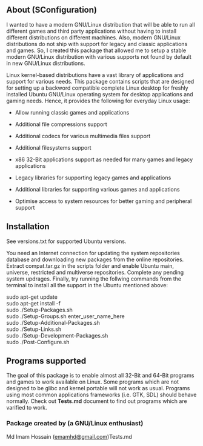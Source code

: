 ## About (SConfiguration)

I wanted to have a modern GNU/Linux distribution that will be able to run all different games and third party applications without having to install different distributions on different machines. Also, modern GNU/Linux distributions do not ship with support for legacy and classic applications and games. So, I created this package that allowed me to setup a stable modern GNU/Linux distribution with various supports not found by default in new GNU/Linux distributions.

Linux kernel-based distributions have a vast library of applications and support for various needs. This package contains scripts that are designed for setting up a backword compatible complete Linux desktop for freshly installed Ubuntu GNU/Linux operating system for desktop applications and gaming needs. Hence, it provides the following for everyday Linux usage:

- Allow running classic games and applications
  
- Additional file compressions support
  
- Additional codecs for various multimedia files support
  
- Additional filesystems support
  
- x86 32-Bit applications support as needed for many games and legacy applications
  
- Legacy libraries for supporting legacy games and applications
  
- Additional libraries for supporting various games and applications
  
- Optimise access to system resources for better gaming and peripheral support
  

## Installation

See versions.txt for supported Ubuntu versions.

You need an Internet connection for updating the system repositories database and downloading new packages from the online repositories. Extract compat.tar.gz in the scripts folder and enable Ubuntu main, universe, restricted and multiverse repositories. Complete any pending system updrages. Finally, try running the follwing commands from the terminal to install all the support in the Ubuntu mentioned above:

sudo apt-get update  
sudo apt-get install -f  
sudo ./Setup-Packages.sh  
sudo ./Setup-Groups.sh enter_user_name_here  
sudo ./Setup-Additional-Packages.sh  
sudo ./Setup-Links.sh  
sudo ./Setup-Development-Packages.sh  
sudo ./Post-Configure.sh

## Programs supported

The goal of this package is to enable almost all 32-Bit and 64-Bit programs and games to work available on Linux. Some programs which are not designed to be glibc and kernel portable will not work as usual. Programs using most common applications frameworks (i.e. GTK, SDL) should behave normally. Check out **Tests.md** document to find out programs which are varified to work.

### Package created by (a GNU/Linux enthusiast)

Md Imam Hossain (emamhd@gmail.com)Tests.md
